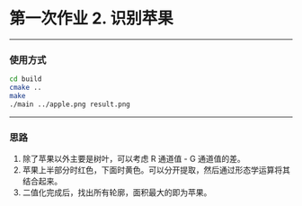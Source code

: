 # 第一次作业 2. 识别苹果

---

### 使用方式

```bash
cd build
cmake ..
make
./main ../apple.png result.png
```

---

### 思路

1. 除了苹果以外主要是树叶，可以考虑 R 通道值 - G 通道值的差。
2. 苹果上半部分时红色，下面时黄色。可以分开提取，然后通过形态学运算将其结合起来。
3. 二值化完成后，找出所有轮廓，面积最大的即为苹果。
